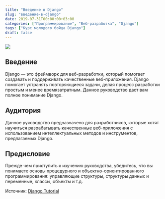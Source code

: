 ```yaml
---
title: "Введение в Django"
slug: "введение-в-django"
date: 2019-07-31T00:00:00+03:00
categories: ["Программирование", "Веб-разработка", "Django"]
tags: ["Курс молодого бойца Django"]
draft: false
---
```


![](/posts/введение-в-django/Django0.jpg)

## Введение

Django — это фреймворк для веб-разработки, который помогает создавать и поддерживать качественные веб-приложения. Django
помогает устранять повторяющиеся задачи, делая процесс разработки простым и менее времязатратным. Данное руководство даст
вам полное понимание Django.

## Аудитория

Данное руководство предназначено для разработчиков, которые хотят научиться разрабатывать качественные веб-приложения
с использованием интеллектуальных методов и инструментов, предлагаемых Django.

## Предисловие

Прежде чем приступить к изучению руководства, убедитесь, что вы понимаете основы процедурного и объектно-ориентированного
программирования: управляющие структуры, структуры данных и переменные, классы, объекты и т.д.

Источник: [Django Tutorial](https://www.tutorialspoint.com/django/)
